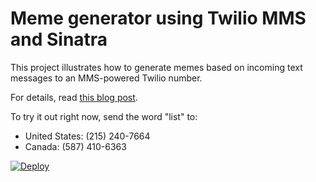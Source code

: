 Meme generator using Twilio MMS and Sinatra
===========================================

This project illustrates how to generate memes based on incoming text messages to an MMS-powered Twilio number.

For details, read [this blog post](https://www.twilio.com/blog/2014/10/how-to-build-a-meme-generator-using-twilio-mms-imgflip-and-sinatra.html).

To try it out right now, send the word "list" to:

* United States: (215) 240-7664
* Canada: (587) 410-6363

[![Deploy](https://www.herokucdn.com/deploy/button.png)](https://heroku.com/deploy)
